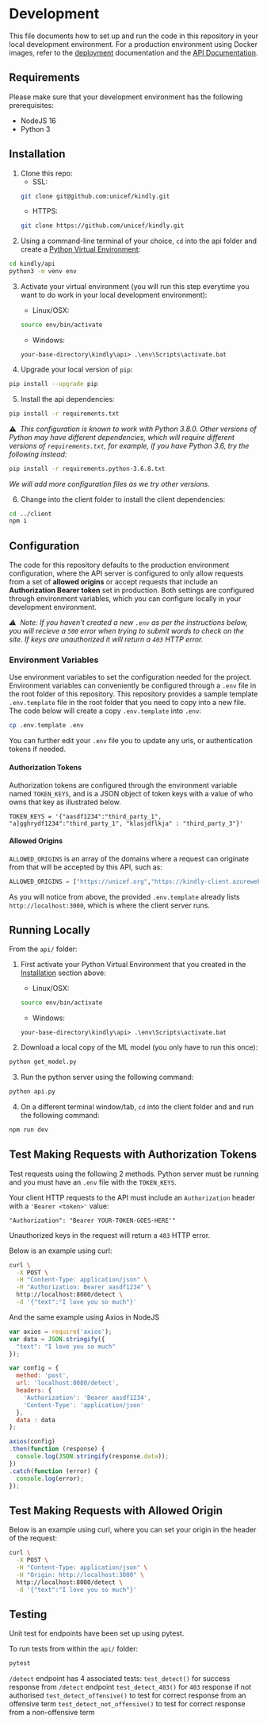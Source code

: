 # Development

This file documents how to set up and run the code in this repository in your local development environment. For a production environment using Docker images, refer to the [deployment](deployment.md) documentation and the [API Documentation](api.md).

## Requirements

Please make sure that your development environment has the following prerequisites:
- NodeJS 16
- Python 3

## Installation

1. Clone this repo:
   - SSL:
   ```bash
   git clone git@github.com:unicef/kindly.git
   ```
   - HTTPS:
   ```bash
   git clone https://github.com/unicef/kindly.git
   ```
2. Using a command-line terminal of your choice, `cd` into the api folder and create a [Python Virtual Environment](https://docs.python.org/3/library/venv.html):

  ```bash
  cd kindly/api
  python3 -m venv env
  
  ```

3. Activate your virtual environment (you will run this step everytime you want to do work in your local development environment):
   - Linux/OSX:
   ```bash
   source env/bin/activate
   ```
   - Windows:
   ```shell 
   your-base-directory\kindly\api> .\env\Scripts\activate.bat

   ``` 

4. Upgrade your local version of `pip`:

  ```bash
  pip install --upgrade pip
  ```

5. Install the api dependencies:

  ```bash
  pip install -r requirements.txt
  ```

  ⚠️&nbsp;&nbsp;*This configuration is known to work with Python 3.8.0. Other versions of Python may have different dependencies, which will require different versions of `requirements.txt`, for example, if you have Python 3.6, try the following instead:*
  ```bash
  pip install -r requirements.python-3.6.8.txt
  ```
  *We will add more configuration files as we try other versions.*

6. Change into the client folder to install the client dependencies:

  ```bash
  cd ../client
  npm i
  ```

## Configuration

The code for this repository defaults to the production environment configuration, where the API server is configured to only allow requests from a set of **allowed origins** or accept requests that include an **Authorization Bearer token** set in production. Both settings are configured through environment variables, which you can configure locally in your development environment.

*⚠️&nbsp;&nbsp;Note: If you haven't created a new `.env` as per the instructions below, you will recieve a `500` error when trying to submit words to check on the site. If keys are unauthorized it will return a `403` HTTP error.*

### Environment Variables

Use environment variables to set the configuration needed for the project. Environment variables can conveniently be configured through a `.env` file in the root folder of this repository. This repository provides a sample template `.env.template` file in the root folder that you need to copy into a new file. The code below will create a copy `.env.template` into `.env`:

```bash
cp .env.template .env

```

You can further edit your `.env` file you to update any urls, or authentication tokens if needed.

#### Authorization Tokens

Authorization tokens are configured through the environment variable named `TOKEN_KEYS`, and is a JSON object of token keys with a value of who owns that key as illustrated below.

```
TOKEN_KEYS = '{"aasdf1234":"third_party_1", "a]gghrydf1234":"third_party_1", "klasjdflkja" : "third_party_3"}'
```

#### Allowed Origins

`ALLOWED_ORIGINS` is an array of the domains where a request can originate from that will be accepted by this API, such as:

```python
ALLOWED_ORIGINS = ["https://unicef.org","https://kindly-client.azurewebsites.net","https://kindly-api.azurewebsites.net", "http://localhost:3000"]

```

As you will notice from above, the provided `.env.template` already lists `http://localhost:3000`, which is where the client server runs.

## Running Locally

From the `api/` folder:

1. First activate your Python Virtual Environment that you created in the [Installation](#Installation) section above:
  
   - Linux/OSX:
   ```bash
   source env/bin/activate
   ```

   - Windows:
   ```shell
   your-base-directory\kindly\api> .\env\Scripts\activate.bat
   ``` 
  
2. Download a local copy of the ML model (you only have to run this once):

  ```bash
  python get_model.py
  ``` 

3. Run the python server using the following command:

  ```bash
  python api.py
  ```

4. On a different terminal window/tab, `cd` into the client folder and and run the following command:

  ```bash
  npm run dev
  
  ```

## Test Making Requests with Authorization Tokens

Test requests using the following 2 methods. Python server must be running and you must have an `.env` file with the `TOKEN_KEYS`.

Your client HTTP requests to the API must include an `Authorization` header with a `'Bearer <token>'` value:

```
"Authorization": "Bearer YOUR-TOKEN-GOES-HERE'"

```

Unauthorized keys in the request will return a `403` HTTP error.

Below is an example using curl:
```bash
curl \
  -X POST \
  -H "Content-Type: application/json" \
  -H "Authorization: Bearer aasdf1234" \
  http://localhost:8080/detect \
  -d '{"text":"I love you so much"}'
```

And the same example using Axios in NodeJS

```js
var axios = require('axios');
var data = JSON.stringify({
  "text": "I love you so much"
});

var config = {
  method: 'post',
  url: 'localhost:8080/detect',
  headers: { 
    'Authorization': 'Bearer aasdf1234', 
    'Content-Type': 'application/json'
  },
  data : data
};

axios(config)
.then(function (response) {
  console.log(JSON.stringify(response.data));
})
.catch(function (error) {
  console.log(error);
});

```

## Test Making Requests with Allowed Origin

Below is an example using curl, where you can set your origin in the header of the request:

```bash
curl \
  -X POST \
  -H "Content-Type: application/json" \
  -H "Origin: http://localhost:3000" \
  http://localhost:8080/detect \
  -d '{"text":"I love you so much"}'
```
## Testing

Unit test for endpoints have been set up using pytest.

To run tests from within the `api/` folder:
```bash
pytest
```
`/detect` endpoint has 4 associated tests:
`test_detect()` for success response from `/detect` endpoint
`test_detect_403()` for `403` response if not authorised
`test_detect_offensive()` to test for correct response from an offensive term
`test_detect_not_offensive()` to test for correct response from a non-offensive term
